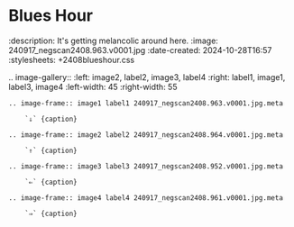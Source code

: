 # Blues Hour

:description: It's getting melancolic around here.
:image: 240917_negscan2408.963.v0001.jpg
:date-created: 2024-10-28T16:57
:stylesheets: +2408blueshour.css


.. image-gallery::
    :left: image2, label2, image3, label4
    :right: label1, image1, label3, image4
    :left-width: 45
    :right-width: 55

    .. image-frame:: image1 label1 240917_negscan2408.963.v0001.jpg.meta

        `⇓` {caption}

    .. image-frame:: image2 label2 240917_negscan2408.964.v0001.jpg.meta

        `⇑` {caption}

    .. image-frame:: image3 label3 240917_negscan2408.952.v0001.jpg.meta

        `⇐` {caption}

    .. image-frame:: image4 label4 240917_negscan2408.961.v0001.jpg.meta

        `⇒` {caption}
